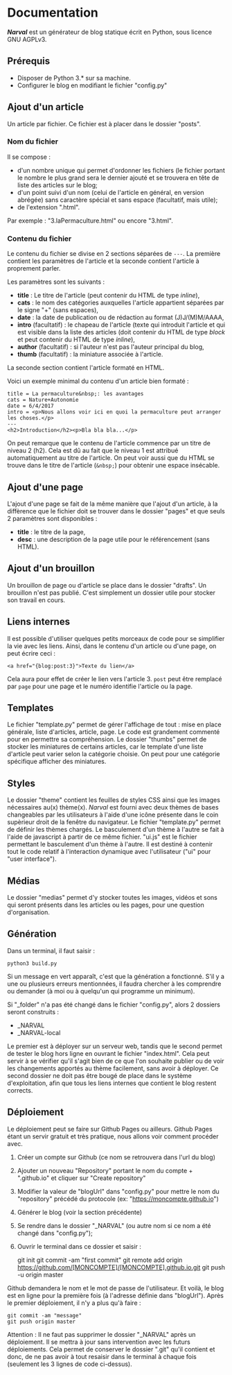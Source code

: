# Documentation

**_Narval_** est un générateur de blog statique écrit en Python, sous licence GNU AGPLv3.

## Prérequis

- Disposer de Python 3.* sur sa machine.
- Configurer le blog en modifiant le fichier "config.py"

## Ajout d'un article

Un article par fichier. Ce fichier est à placer dans le dossier "posts".

### Nom du fichier

Il se compose :

- d'un nombre unique qui permet d'ordonner les fichiers (le fichier portant le nombre le plus grand sera le dernier ajouté et se trouvera en tête de liste des articles sur le blog;
- d'un point suivi d'un nom (celui de l'article en général, en version abrégée) sans caractère spécial et sans espace (facultatif, mais utile);
- de l'extension ".html".

Par exemple : "3.laPermaculture.html" ou encore "3.html".

### Contenu du fichier

Le contenu du fichier se divise en 2 sections séparées de `---`. La première contient les paramètres de l'article et la seconde contient l'article à proprement parler.

Les paramètres sont les suivants :

- **title** : Le titre de l'article (peut contenir du HTML de type *inline*),
- **cats** : le nom des catégories auxquelles l'article appartient séparées par le signe "+" (sans espaces),
- **date** : la date de publication ou de rédaction au format (J)J/(M)M/AAAA,
- **intro** (facultatif) : le chapeau de l'article (texte qui introduit l'article et qui est visible dans la liste des articles (doit contenir du HTML de type *block* et peut contenir du HTML de type *inline*),
- **author** (facultatif) : si l'auteur n'est pas l'auteur principal du blog,
- **thumb** (facultatif) : la miniature associée à l'article.

La seconde section contient l'article formaté en HTML.

Voici un exemple minimal du contenu d'un article bien formaté :

	title = La permaculture&nbsp;: les avantages
	cats = Nature+Autonomie
	date = 6/4/2017
	intro = <p>Nous allons voir ici en quoi la permaculture peut arranger les choses.</p>
	---
	<h2>Introduction</h2><p>Bla bla bla...</p>

On peut remarque que le contenu de l'article commence par un titre de niveau 2 (h2). Cela est dû au fait que le niveau 1 est attribué automatiquement au titre de l'article. On peut voir aussi que du HTML se trouve dans le titre de l'article (`&nbsp;`) pour obtenir une espace insécable.

## Ajout d'une page

L'ajout d'une page se fait de la même manière que l'ajout d'un article, à la diffèrence que le fichier doit se trouver dans le dossier "pages" et que seuls 2 paramètres sont disponibles :

- **title** : le titre de la page,
- **desc** : une description de la page utile pour le référencement (sans HTML).

## Ajout d'un brouillon

Un brouillon de page ou d'article se place dans le dossier "drafts". Un brouillon n'est pas publié. C'est simplement un dossier utile pour stocker son travail en cours.

## Liens internes

Il est possible d'utiliser quelques petits morceaux de code pour se simplifier la vie avec les liens. Ainsi, dans le contenu d'un article ou d'une page, on peut écrire ceci :

	<a href="{blog:post:3}">Texte du lien</a>

Cela aura pour effet de créer le lien vers l'article 3. `post` peut être remplacé par `page` pour une page et le numéro identifie l'article ou la page.

## Templates

Le fichier "template.py" permet de gérer l'affichage de tout : mise en place générale, liste d'articles, article, page. Le code est grandement commenté pour en permettre sa compréhension. Le dossier "thumbs" permet de stocker les miniatures de certains articles, car le template d'une liste d'article peut varier selon la catégorie choisie. On peut pour une catégorie spécifique afficher des miniatures.

## Styles

Le dossier "theme" contient les feuilles de styles CSS ainsi que les images nécessaires au(x) thème(x). _Narval_ est fourni avec deux thèmes de bases changeables par les utilisateurs à l'aide d'une icône présente dans le coin supèrieur droit de la fenêtre du navigateur. Le fichier "template.py" permet de définir les thèmes chargés. Le basculement d'un thème à l'autre se fait à l'aide de javascript à partir de ce même fichier. "ui.js" est le fichier permettant le basculement d'un thème à l'autre. Il est destiné à contenir tout le code relatif à l'interaction dynamique avec l'utilisateur ("ui" pour "user interface").

## Médias

Le dossier "medias" permet d'y stocker toutes les images, vidéos et sons qui seront présents dans les articles ou les pages, pour une question d'organisation.

## Génération

Dans un terminal, il faut saisir :

	python3 build.py

Si un message en vert apparaît, c'est que la génération a fonctionné. S'il y a une ou plusieurs erreurs mentionnées, il faudra chercher à les comprendre ou demander (à moi ou à quelqu'un qui programme un minimum).

Si "_folder" n'a pas été changé dans le fichier "config.py", alors 2 dossiers seront construits :

- _NARVAL
- _NARVAL-local

Le premier est à déployer sur un serveur web, tandis que le second permet de tester le blog hors ligne en ouvrant le fichier "index.html". Cela peut servir à se vérifier qu'il s'agit bien de ce que l'on souhaite publier ou de voir les changements apportés au thème facilement, sans avoir à déployer.
Ce second dossier ne doit pas être bougé de place dans le système d'exploitation, afin que tous les liens internes que contient le blog restent corrects.

## Déploiement

Le déploiement peut se faire sur Github Pages ou ailleurs. Github Pages étant un servir gratuit et très pratique, nous allons voir comment procéder avec.

1. Créer un compte sur Github (ce nom se retrouvera dans l'url du blog)
2. Ajouter un nouveau "Repository" portant le nom du compte + ".github.io" et cliquer sur "Create repository"
3. Modifier la valeur de "blogUrl" dans "config.py" pour mettre le nom du "repository" précédé du protocole (ex: "https://moncompte.github.io")
4. Générer le blog (voir la section précédente)
5. Se rendre dans le dossier "_NARVAL" (ou autre nom si ce nom a été changé dans "config.py");
6. Ouvrir le terminal dans ce dossier et saisir :

	git init
	git commit -am "first commit"
	git remote add origin https://github.com/[MONCOMPTE]/[MONCOMPTE].github.io.git
	git push -u origin master

Github demandera le nom et le mot de passe de l'utilisateur.
Et voilà, le blog est en ligne pour la première fois (à l'adresse définie dans "blogUrl"). Après le premier déploiement, il n'y a plus qu'à faire :

	git commit -am "message"
	git push origin master

Attention : Il ne faut pas supprimer le dossier "_NARVAL" après un déploiement. Il se mettra à jour sans intervention avec les futurs déploiements. Cela permet de conserver le dossier ".git" qu'il contient et donc, de ne pas avoir à tout resaisir dans le terminal à chaque fois (seulement les 3 lignes de code ci-dessus).
